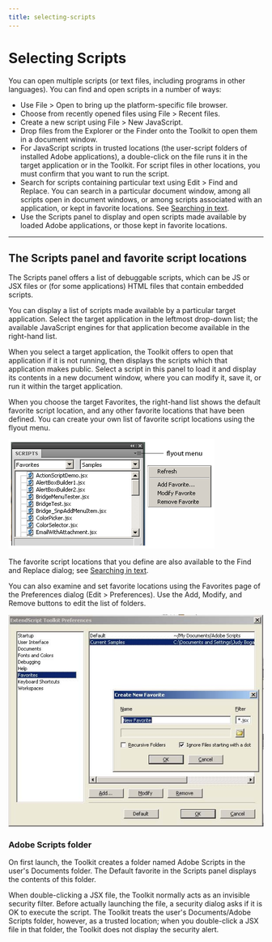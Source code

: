 ```yaml
---
title: selecting-scripts
---
```

# Selecting Scripts

You can open multiple scripts (or text files, including programs in other languages). You can find and open scripts in a number of ways:

- Use File > Open to bring up the platform-specific file browser.
- Choose from recently opened files using File > Recent files.
- Create a new script using File > New JavaScript.
- Drop files from the Explorer or the Finder onto the Toolkit to open them in a document window.
- For JavaScript scripts in trusted locations (the user-script folders of installed Adobe applications), a double-click on the file runs it in the target application or in the Toolkit. For script files in other locations, you must confirm that you want to run the script.
- Search for scripts containing particular text using Edit > Find and Replace. You can search in a particular document window, among all scripts open in document windows, or among scripts associated with an application, or kept in favorite locations. See [Searching in text](../the-script-editor#searching-in-text).
- Use the Scripts panel to display and open scripts made available by loaded Adobe applications, or those kept in favorite locations.

---

## The Scripts panel and favorite script locations

The Scripts panel offers a list of debuggable scripts, which can be JS or JSX files or (for some applications) HTML files that contain embedded scripts.

You can display a list of scripts made available by a particular target application. Select the target application in the leftmost drop-down list; the available JavaScript engines for that application become available in the right-hand list.

When you select a target application, the Toolkit offers to open that application if it is not running, then displays the scripts which that application makes public. Select a script in this panel to load it and display its contents in a new document window, where you can modify it, save it, or run it within the target application.

When you choose the target Favorites, the right-hand list shows the default favorite script location, and any other favorite locations that have been defined. You can create your own list of favorite script locations using the flyout menu.

![Scripts panel](./_static/02_the-extendscript-toolkit_selecting-scripts_scripts-panel_panel.png)

The favorite script locations that you define are also available to the Find and Replace dialog; see [Searching in text](../the-script-editor#searching-in-text).

You can also examine and set favorite locations using the Favorites page of the Preferences dialog (Edit > Preferences). Use the Add, Modify, and Remove buttons to edit the list of folders.

![Scripts favourites](./_static/02_the-extendscript-toolkit_selecting-scripts_scripts-panel_favourites.jpg)

### Adobe Scripts folder

On first launch, the Toolkit creates a folder named Adobe Scripts in the user's Documents folder. The Default favorite in the Scripts panel displays the contents of this folder.

When double-clicking a JSX file, the Toolkit normally acts as an invisible security filter. Before actually launching the file, a security dialog asks if it is OK to execute the script. The Toolkit treats the user's Documents/Adobe Scripts folder, however, as a trusted location; when you double-click a JSX file in that folder, the Toolkit does not display the security alert.
